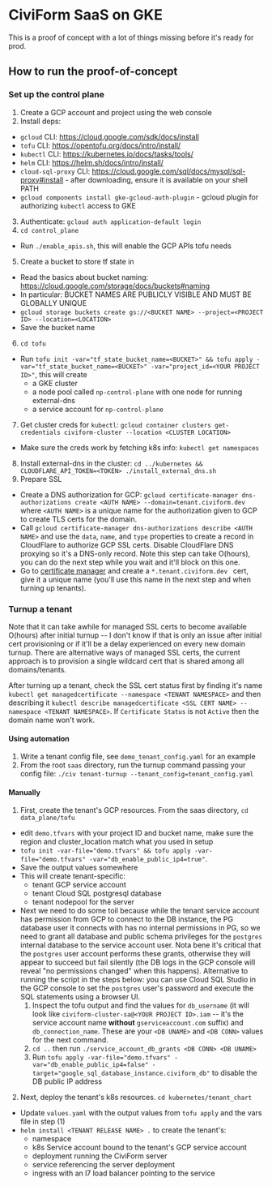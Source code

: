 # CiviForm SaaS on GKE

This is a proof of concept with a lot of things missing before it's ready for prod.

## How to run the proof-of-concept

### Set up the control plane

1. Create a GCP account and project using the web console
2. Install deps:
  - `gcloud` CLI: https://cloud.google.com/sdk/docs/install
  - `tofu` CLI: https://opentofu.org/docs/intro/install/
  - `kubectl` CLI: https://kubernetes.io/docs/tasks/tools/
  - `helm` CLI: https://helm.sh/docs/intro/install/
  - `cloud-sql-proxy` CLI: https://cloud.google.com/sql/docs/mysql/sql-proxy#install - after downloading, ensure it is available on your shell PATH
  - `gcloud components install gke-gcloud-auth-plugin` - gcloud plugin for authorizing `kubectl` access to GKE
3. Authenticate: `gcloud auth application-default login`
4. `cd control_plane`
  - Run `./enable_apis.sh`, this will enable the GCP APIs tofu needs
5. Create a bucket to store tf state in
  - Read the basics about bucket naming: https://cloud.google.com/storage/docs/buckets#naming
  - In particular: BUCKET NAMES ARE PUBLICLY VISIBLE AND MUST BE GLOBALLY UNIQUE
  - `gcloud storage buckets create gs://<BUCKET NAME> --project=<PROJECT ID> --location=<LOCATION>`
  - Save the bucket name
6. `cd tofu`
  - Run `tofu init -var="tf_state_bucket_name=<BUCKET>" && tofu apply -var="tf_state_bucket_name=<BUCKET>" -var="project_id=<YOUR PROJECT ID>"`, this will create
    - a GKE cluster
    - a node pool called `np-control-plane` with one node for running external-dns
    - a service account for `np-control-plane`
7. Get cluster creds for `kubectl`: `gcloud container clusters get-credentials civiform-cluster --location <CLUSTER LOCATION>`
  - Make sure the creds work by fetching k8s info: `kubectl get namespaces`
8. Install external-dns in the cluster: `cd ../kubernetes && CLOUDFLARE_API_TOKEN=<TOKEN> ./install_external_dns.sh`
9. Prepare SSL
  - Create a DNS authorization for GCP: `gcloud certificate-manager dns-authorizations create <AUTH NAME> --domain=tenant.civiform.dev` where `<AUTH NAME>` is a unique name for the authorization given to GCP to create TLS certs for the domain.
  - Call `gcloud certificate-manager dns-authorizations describe <AUTH NAME>` and use the `data`, `name`, and `type` properties to create a record in CloudFlare to authorize GCP SSL certs. Disable CloudFlare DNS proxying so it's a DNS-only record. Note this step can take O(hours), you can do the next step while you wait and it'll block on this one.
  - Go to [certificate manager](https://console.cloud.google.com/security/ccm/list/certificates) and create a `*.tenant.civiform.dev ` cert, give it a unique name (you'll use this name in the next step and when turning up tenants).

### Turnup a tenant

Note that it can take awhile for managed SSL certs to become available O(hours) after initial turnup -- I don't know if that is only an issue after initial cert provisioning or if it'll be a delay experienced on every new domain turnup. There are alternative ways of managed SSL certs, the current approach is to provision a single wildcard cert that is shared among all domains/tenants.

After turning up a tenant, check the SSL cert status first by finding it's name `kubectl get managedcertificate --namespace <TENANT NAMESPACE>` and then describing it `kubectl describe managedcertificate <SSL CERT NAME> --namespace <TENANT NAMESPACE>`. If `Certificate Status` is not `Active` then the domain name won't work.

#### Using automation

1. Write a tenant config file, see `demo_tenant_config.yaml` for an example
2. From the root `saas` directory, run the turnup command passing your config file: `./civ tenant-turnup --tenant_config=tenant_config.yaml`

#### Manually

1. First, create the tenant's GCP resources. From the saas directory, `cd data_plane/tofu`
  - edit `demo.tfvars` with your project ID and bucket name, make sure the region and cluster_location match what you used in setup 
  - `tofu init -var-file="demo.tfvars" && tofu apply -var-file="demo.tfvars" -var="db_enable_public_ip4=true"`.
  - Save the output values somewhere
  - This will create tenant-specific:
    - tenant GCP service account
    - tenant Cloud SQL postgresql database
    - tenant nodepool for the server
  - Next we need to do some toil because while the tenant service account has permission from GCP to connect to the DB instance, the PG database user it connects with has no internal permissions in PG, so we need to grant all database and public schema privileges for the `postgres` internal database to the service account user. Nota bene it's critical that the `postgres` user account performs these grants, otherwise they will appear to succeed but fail silently (the DB logs in the GCP console will reveal "no permissions changed" when this happens). Alternative to running the script in the steps below: you can use Cloud SQL Studio in the GCP console to set the `postgres` user's password and execute the SQL statements using a browser UI.
    1. Inspect the tofu output and find the values for `db_username` (it will look like `civiform-cluster-sa@<YOUR PROJECT ID>.iam` -- it's the service account name **without** `gserviceaccount.com` suffix) and `db_connection_name`. These are your `<DB UNAME>` and `<DB CONN>` values for the next command.
    2. `cd ..` then run `./service_account_db_grants <DB CONN> <DB UNAME>`
    3. Run `tofu apply -var-file="demo.tfvars" -var="db_enable_public_ip4=false" -target="google_sql_database_instance.civiform_db"` to disable the DB public IP address
2. Next, deploy the tenant's k8s resources. `cd kubernetes/tenant_chart`
  - Update `values.yaml` with the output values from `tofu apply` and the vars file in step (1)
  - `helm install <TENANT RELEASE NAME> .` to create the tenant's:
    - namespace
    - k8s Service account bound to the tenant's GCP service account
    - deployment running the CiviForm server
    - service referencing the server deployment
    - ingress with an l7 load balancer pointing to the service

